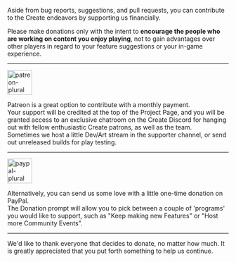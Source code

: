 Aside from bug reports, suggestions, and pull requests, you can contribute to the Create endeavors by supporting us
financially.

Please make donations only with the intent to **encourage the people who are working on content you enjoy playing**, not
to gain advantages over other players in regard to your feature suggestions or your in-game experience.

---

<a href="https://www.patreon.com/simibubi">
    <img alt="patreon-plural" height="56" src="https://cdn.jsdelivr.net/npm/@intergrav/devins-badges@3/assets/cozy/donate/patreon-plural_vector.svg">
</a>

Patreon is a great option to contribute with a monthly payment.  
Your support will be credited at the top of the Project Page, and you will be granted access to an exclusive chatroom on
the Create Discord for hanging out with fellow enthusiastic Create patrons, as well as the team.  
Sometimes we host a little Dev/Art stream in the supporter channel, or send out unreleased builds for play testing.

---

<a href="https://www.paypal.com/donate?hosted_button_id=ARSFS4HT7Y26A">
    <img alt="paypal-plural" height="56" src="https://cdn.jsdelivr.net/npm/@intergrav/devins-badges@3/assets/cozy/donate/paypal-plural_vector.svg">
</a>

Alternatively, you can send us some love with a little one-time donation on PayPal.  
The Donation prompt will allow you to pick between a couple of 'programs' you would like to support, such as "Keep
making new Features" or "Host more Community Events".

---

We'd like to thank everyone that decides to donate, no matter how much. It is greatly appreciated that you put forth
something to help us continue.
